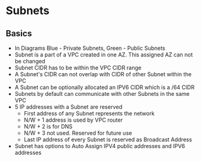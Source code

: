 # Subnets

## Basics
* In Diagrams Blue - Private Subnets, Green - Public Subnets
* Subnet is a part of a VPC created in one AZ. This assigned AZ can not be changed
* Subnet CIDR has to be within the VPC CIDR range
* A Subnet's CIDR can not overlap with CIDR of other Subnet within the VPC
* A Subnet can be optionally allocated an IPV6 CIDR which is a /64 CIDR
* Subnets by default can communicate with other Subnets in the same VPC
* 5 IP addresses with a Subnet are reserved
    * First address of any Subnet represents the network
    * N/W + 1 address is used by VPC router
    * N/W + 2 is for DNS
    * N/W + 3 not used. Reserved for future use
    * Last IP address of every Subnet is reserved as Broadcast Address
* Subnet has options to Auto Assign IPV4 public addresses and IPV6 addresses